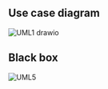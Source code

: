 ## Use case diagram
![UML1 drawio](https://user-images.githubusercontent.com/98843684/162564729-1a1c872f-daec-4b54-be18-b8efb24be02e.png)
## Black box
![UML5](https://user-images.githubusercontent.com/98843684/162565188-9fc6584e-4c41-49fc-a8a9-efc2f43afff6.jpg)

